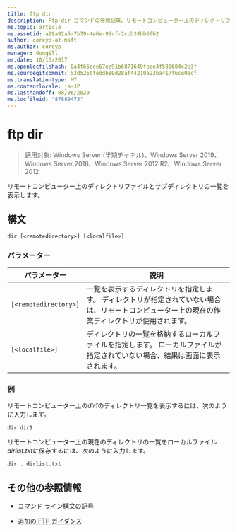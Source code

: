 ```yaml
---
title: ftp dir
description: Ftp dir コマンドの参照記事。リモートコンピューター上のディレクトリファイルとサブディレクトリの一覧を表示します。
ms.topic: article
ms.assetid: a29a92a5-7b79-4e6e-95cf-2ccb38bb6fb2
author: coreyp-at-msft
ms.author: coreyp
manager: dongill
ms.date: 10/16/2017
ms.openlocfilehash: 0a4f65cee67ec91b6871649fece4f580684c2e3f
ms.sourcegitcommit: 53d526bfeddb89d28af44210a23ba417f6ce0ecf
ms.translationtype: MT
ms.contentlocale: ja-JP
ms.lasthandoff: 08/06/2020
ms.locfileid: "87889473"
---
```

# <a name="ftp-dir"></a>ftp dir

> 適用対象: Windows Server (半期チャネル)、Windows Server 2019、Windows Server 2016、Windows Server 2012 R2、Windows Server 2012

リモートコンピューター上のディレクトリファイルとサブディレクトリの一覧を表示します。

## <a name="syntax"></a>構文

```
dir [<remotedirectory>] [<localfile>]
```

### <a name="parameters"></a>パラメーター

| パラメーター | 説明 |
| ------- | -------- |
| `[<remotedirectory>]` | 一覧を表示するディレクトリを指定します。 ディレクトリが指定されていない場合は、リモートコンピューター上の現在の作業ディレクトリが使用されます。 |
| `[<localfile>]` | ディレクトリの一覧を格納するローカルファイルを指定します。 ローカルファイルが指定されていない場合、結果は画面に表示されます。 |

### <a name="examples"></a>例

リモートコンピューター上の*dir1*のディレクトリ一覧を表示するには、次のように入力します。

```
dir dir1
```

リモートコンピューター上の現在のディレクトリの一覧をローカルファイル*dirlist.txt*に保存するには、次のように入力します。

```
dir . dirlist.txt
```

## <a name="additional-references"></a>その他の参照情報

- [コマンド ライン構文の記号](command-line-syntax-key.md)

- [追加の FTP ガイダンス](/previous-versions/orphan-topics/ws.10/cc756013(v=ws.10))

